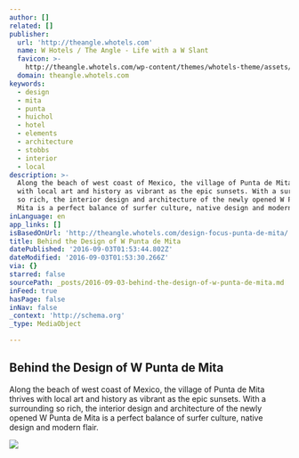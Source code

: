 ```yaml
---
author: []
related: []
publisher:
  url: 'http://theangle.whotels.com'
  name: W Hotels / The Angle - Life with a W Slant
  favicon: >-
    http://theangle.whotels.com/wp-content/themes/whotels-theme/assets/img/favicon.png
  domain: theangle.whotels.com
keywords:
  - design
  - mita
  - punta
  - huichol
  - hotel
  - elements
  - architecture
  - stobbs
  - interior
  - local
description: >-
  Along the beach of west coast of Mexico, the village of Punta de Mita thrives
  with local art and history as vibrant as the epic sunsets. With a surrounding
  so rich, the interior design and architecture of the newly opened W Punta de
  Mita is a perfect balance of surfer culture, native design and modern flair.
inLanguage: en
app_links: []
isBasedOnUrl: 'http://theangle.whotels.com/design-focus-punta-de-mita/'
title: Behind the Design of W Punta de Mita
datePublished: '2016-09-03T01:53:44.802Z'
dateModified: '2016-09-03T01:53:30.266Z'
via: {}
starred: false
sourcePath: _posts/2016-09-03-behind-the-design-of-w-punta-de-mita.md
inFeed: true
hasPage: false
inNav: false
_context: 'http://schema.org'
_type: MediaObject

---
```

<article style=""><h1>Behind the Design of W Punta de Mita</h1><p>Along the beach of west coast of Mexico, the village of Punta de Mita thrives with local art and history as vibrant as the epic sunsets. With a surrounding so rich, the interior design and architecture of the newly opened W Punta de Mita is a perfect balance of surfer culture, native design and modern flair.</p><img src="http://d30i07b9wlivv4.cloudfront.net/uploads/2016/06/05171044/WCFDA_PuntaDeMita_Kickoff-141.jpg" /></article>